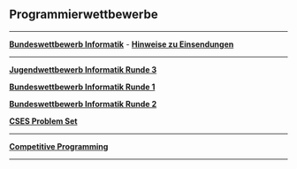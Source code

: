 ## Programmierwettbewerbe

----

**[Bundeswettbewerb Informatik](https://bwinf.de/bundeswettbewerb/)** -
**[Hinweise zu Einsendungen](einsendungen/einsendungen.md)**

---

**[Jugendwettbewerb Informatik Runde 3](./jwinfRunde3/jwinf3.md)**

**[Bundeswettbewerb Informatik Runde 1](./bwinf1/bwinf1.md)**

**[Bundeswettbewerb Informatik Runde 2](./bwinf2/bwinf2.md)**

**[CSES Problem Set](cses.md)**

---

**[Competitive Programming](./competitive.md)**

---







 
